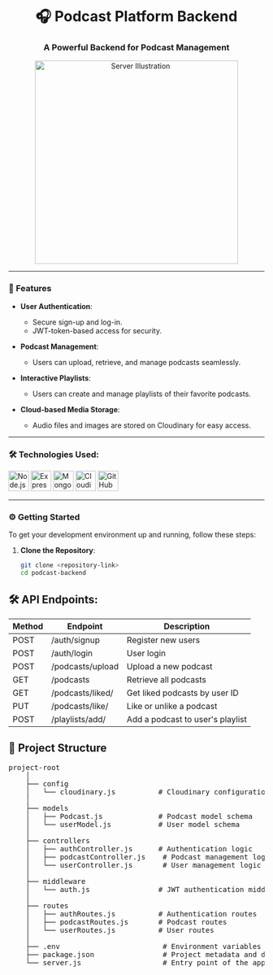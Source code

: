 <h1 align="center">🎧 Podcast Platform Backend</h1>
<h3 align="center">A Powerful Backend for Podcast Management</h3>

<div align="center">
  <img alt="Server Illustration" width="400" src="https://miro.medium.com/max/680/0*7Q3yvSIv_t0ioJ-Z.gif"/>
</div>

---

### 🚀 Features

- **User Authentication**: 
  - Secure sign-up and log-in.
  - JWT-token-based access for security.

- **Podcast Management**: 
  - Users can upload, retrieve, and manage podcasts seamlessly.

- **Interactive Playlists**: 
  - Users can create and manage playlists of their favorite podcasts.

- **Cloud-based Media Storage**: 
  - Audio files and images are stored on Cloudinary for easy access.

---

### 🛠️ Technologies Used:

<div>
  <img src="https://cdn.jsdelivr.net/gh/devicons/devicon/icons/nodejs/nodejs-original.svg" height="40" alt="Node.js" />
  <img src="https://cdn.jsdelivr.net/gh/devicons/devicon/icons/express/express-original.svg" height="40" alt="Express.js" />
  <img src="https://cdn.jsdelivr.net/gh/devicons/devicon/icons/mongodb/mongodb-original.svg" height="40" alt="MongoDB" />
  <img src="https://cdn.jsdelivr.net/gh/devicons/devicon/icons/cloudinary/cloudinary-original.svg" height="40" alt="Cloudinary" />
  <img src="https://cdn.jsdelivr.net/gh/devicons/devicon/icons/github/github-original.svg" height="40" alt="GitHub" />
</div>

---

### ⚙️ Getting Started

To get your development environment up and running, follow these steps:

1. **Clone the Repository**:
   ```bash
   git clone <repository-link>
   cd podcast-backend


<h2>🛠️ API Endpoints:</h2>

<table>
    <thead>
        <tr>
            <th>Method</th>
            <th>Endpoint</th>
            <th>Description</th>
        </tr>
    </thead>
    <tbody>
        <tr>
            <td>POST</td>
            <td>/auth/signup</td>
            <td>Register new users</td>
        </tr>
        <tr>
            <td>POST</td>
            <td>/auth/login</td>
            <td>User login</td>
        </tr>
        <tr>
            <td>POST</td>
            <td>/podcasts/upload</td>
            <td>Upload a new podcast</td>
        </tr>
        <tr>
            <td>GET</td>
            <td>/podcasts</td>
            <td>Retrieve all podcasts</td>
        </tr>
        <tr>
            <td>GET</td>
            <td>/podcasts/liked/</td>
            <td>Get liked podcasts by user ID</td>
        </tr>
        <tr>
            <td>PUT</td>
            <td>/podcasts/like/</td>
            <td>Like or unlike a podcast</td>
        </tr>
        <tr>
            <td>POST</td>
            <td>/playlists/add/</td>
            <td>Add a podcast to user's playlist</td>
        </tr>
    </tbody>
</table>
<h2>📁 Project Structure</h2>
<pre>project-root
    │
    ├── config
    │   └── cloudinary.js          # Cloudinary configuration
    │
    ├── models
    │   ├── Podcast.js             # Podcast model schema
    │   └── userModel.js           # User model schema
    │
    ├── controllers
    │   ├── authController.js      # Authentication logic
    │   ├── podcastController.js    # Podcast management logic
    │   └── userController.js       # User management logic
    │
    ├── middleware
    │   └── auth.js                # JWT authentication middleware
    │
    ├── routes
    │   ├── authRoutes.js          # Authentication routes
    │   ├── podcastRoutes.js       # Podcast routes
    │   └── userRoutes.js          # User routes
    │
    ├── .env                        # Environment variables
    ├── package.json                # Project metadata and dependencies
    └── server.js                   # Entry point of the application</pre>
